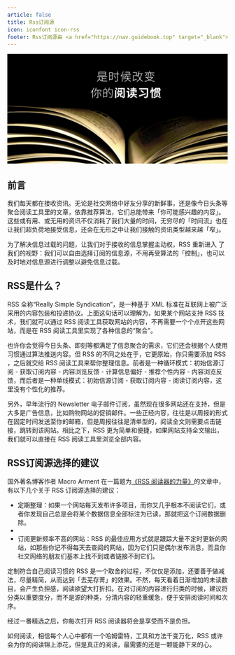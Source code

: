 ```yaml
---
article: false
title: Rss订阅源
icon: iconfont icon-rss
footer: Rss订阅源由 <a href="https://nav.guidebook.top" target="_blank">数字生活指南</a> 维护 , 主要来源维RSSHub开源项目。
---
```

![](README_files/1.png)

## 前言

我们每天都在接收资讯。无论是社交网络中好友分享的新鲜事，还是像今日头条等聚合阅读工具里的文章，依靠推荐算法，它们总能带来「你可能感兴趣的内容」。这些或有用、或无用的资讯不仅消耗了我们大量的时间，无穷尽的「时间流」也在让我们超负荷地接受信息，还会在无形之中让我们接触的资讯类型越来越「窄」。

为了解决信息过载的问题，让我们对于接收的信息掌握主动权，RSS 重新进入 了我们的视野：我们可以自由选择订阅的信息源，不用再受算法的「控制」，也可以及时地对信息源进行调整以避免信息过载。
## RSS是什么？

RSS 全称“Really Simple Syndication”，是一种基于 XML 标准在互联网上被广泛采用的内容包装和投递协议。上面这句话可以理解为，如果某个网站支持 RSS 技术，我们就可以通过 RSS 阅读工具获取网站的内容，不再需要一个个点开这些网站，而是在 RSS 阅读工具里实现了各种信息的“聚合”。

也许你会觉得今日头条、即刻等都满足了信息聚合的需求，它们还会根据个人使用习惯通过算法推送内容。但 RSS 的不同之处在于，它更原始，你只需要添加 RSS ，之后就交给 RSS 阅读工具来帮你整理信息。前者是一种循环模式：初始信源订阅 - 获取订阅内容 - 内容浏览反馈 - 计算信息偏好 - 推荐个性内容 - 内容浏览反馈，而后者是一种单线模式：初始信源订阅 - 获取订阅内容 - 阅读订阅内容，这里没有个性化的推荐。

另外，早年流行的 Newsletter 电子邮件订阅，虽然现在很多网站还在支持，但是大多是广告信息，比如购物网站的促销邮件。一些正经内容，往往是以周报的形式在固定时间发送至你的邮箱，但是周报往往是清单型的，阅读全文则需要点击链接，跳转到该网站。相比之下，RSS 更为简单和便捷，如果网站支持全文输出，我们就可以直接在 RSS 阅读工具里浏览全部内容。
## RSS订阅源选择的建议

国外著名博客作者 Macro Arment 在一篇题为[《RSS 阅读器的力量》](https://marco.org/2013/03/26/power-of-rss)的文章中，有以下几个关于 RSS 订阅源选择的建议：

- 定期整理：如果一个网站每天发布许多项目，而你又几乎根本不阅读它们，或者你发现自己总是会将某个数据信息全部标注为已读，那就把这个订阅数据删除。
- 
- 订阅更新频率不高的网站：RSS 的最佳应用方式就是跟踪大量不定时更新的网站，如那些你记不得每天去查阅的网站，因为它们只是偶尔发布消息，而且你社交网络的朋友们基本上找不到或者链接不到它们。

定制符合自己阅读习惯的 RSS 是一个取舍的过程，不仅仅是添加，还要善于做减法，尽量精简，从而达到「去芜存菁」的效果。不然，每天看着日渐增加的未读数目，会产生负担感，阅读欲望大打折扣。在对订阅的内容进行归类的时候，建议将分类以重要度分，而不是源的种类，分清内容的轻重缓急，便于安排阅读时间和次序。

经过一番精选之后，你每次打开 RSS 阅读器将会是享受而不是负担。

如何阅读，相信每个人心中都有一个哈姆雷特，工具和方法千变万化，RSS 或许会为你的阅读锦上添花，但是真正的阅读，最需要的还是一颗能静下来的心。
